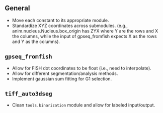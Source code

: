 ## General

- Move each constant to its appropriate module.
- Standardize XYZ coordinates across submodules. (e.g., anim.nucleus.Nucleus.box_origin has ZYX where Y are the rows and X the columns, while the input of gpseq_fromfish expects X as the rows and Y as the columns).

## `gpseq_fromfish`

- Allow for FISH dot coordinates to be float (i.e., need to interpolate).
- Allow for different segmentation/analysis methods.
- Implement gaussian sum fitting for G1 selection.

## `tiff_auto3dseg`

- Clean `tools.binarization` module and allow for labeled input/output.
